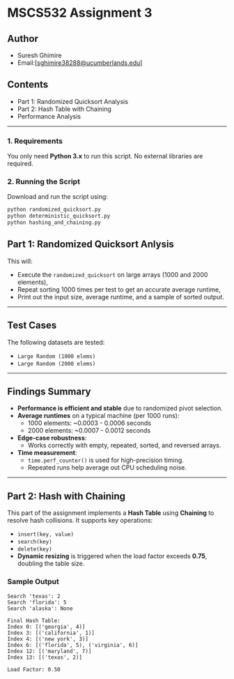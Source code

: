# MSCS532 Assignment 3
## Author
- Suresh Ghimire
- Email:[sghimire38288@ucumberlands.edu]


##  Contents
-  Part 1: Randomized Quicksort Analysis
-  Part 2: Hash Table with Chaining
-  Performance Analysis
    
---


### 1. Requirements
You only need **Python 3.x** to run this script. No external libraries are required.

### 2. Running the Script

Download and run the script using:

```bash
python randomized_quicksort.py
python deterministic_quicksort.py
python hashing_and_chaining.py
```

## Part 1: Randomized Quicksort Anlysis
This will:
- Execute the `randomized_quicksort` on large arrays (1000 and 2000 elements),
- Repeat sorting 1000 times per test to get an accurate average runtime,
- Print out the input size, average runtime, and a sample of sorted output.

---

## Test Cases

The following datasets are tested:
- `Large Random (1000 elems)`
- `Large Random (2000 elems)`

---

## Findings Summary

- **Performance is efficient and stable** due to randomized pivot selection.
- **Average runtimes** on a typical machine (per 1000 runs):
  - 1000 elements: ~0.0003 - 0.0006 seconds
  - 2000 elements: ~0.0007 - 0.0012 seconds
- **Edge-case robustness**:
  - Works correctly with empty, repeated, sorted, and reversed arrays.
- **Time measurement**:
  - `time.perf_counter()` is used for high-precision timing.
  - Repeated runs help average out CPU scheduling noise.

---

## Part 2: Hash with Chaining

This part of the assignment implements a **Hash Table** using **Chaining** to resolve hash collisions. It supports key operations:

- `insert(key, value)`
- `search(key)`
- `delete(key)`
- **Dynamic resizing** is triggered when the load factor exceeds **0.75**, doubling the table size.

###  Sample Output
```text
Search 'texas': 2
Search 'florida': 5
Search 'alaska': None

Final Hash Table:
Index 0: [('georgia', 4)]
Index 3: [('california', 1)]
Index 4: [('new york', 3)]
Index 6: [('florida', 5), ('virginia', 6)]
Index 12: [('maryland', 7)]
Index 13: [('texas', 2)]

Load Factor: 0.50

